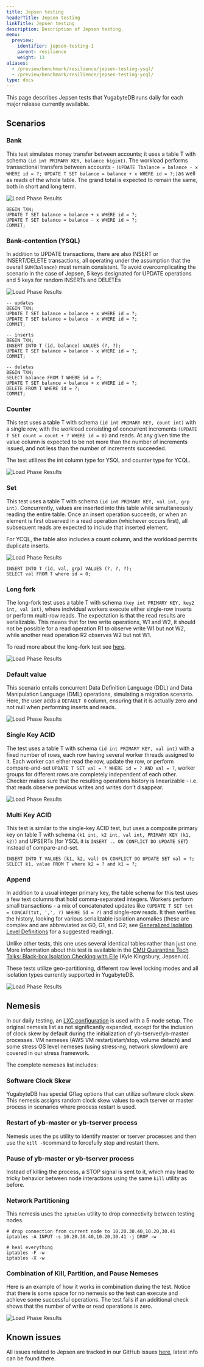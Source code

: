 ```yaml
---
title: Jepsen testing
headerTitle: Jepsen testing
linkTitle: Jepsen testing
description: Description of Jepsen testing.
menu:
  preview:
    identifier: jepsen-testing-1
    parent: resilience
    weight: 13
aliases:
  - /preview/benchmark/resilience/jepsen-testing-ysql/
  - /preview/benchmark/resilience/jepsen-testing-ycql/
type: docs
---
```


This page describes Jepsen tests that YugabyteDB runs daily for each major release currently available.

## Scenarios

### Bank

This test simulates money transfer between accounts; it uses a table T with schema `(id int PRIMARY KEY, balance bigint)`. The workload performs transactional transfers between accounts - `(UPDATE Tbalance = balance - x WHERE id = ?; UPDATE T SET balance = balance + x WHERE id = ?;)`as well as reads of the whole table. The grand total is expected to remain the same, both in short and long term.

![Load Phase Results](/images/benchmark/jepsen/jepsen-1-bank.png)

```plpgsql
BEGIN TXN;
UPDATE T SET balance = balance + x WHERE id = ?;
UPDATE T SET balance = balance - x WHERE id = ?;
COMMIT;
```

### Bank-contention (YSQL)

In addition to UPDATE transactions, there are also INSERT or INSERT/DELETE transactions, all operating under the assumption that the overall `SUM(balance)` must remain consistent. To avoid overcomplicating the scenario in the case of Jepsen, 5 keys designated for UPDATE operations and 5 keys for random INSERTs and DELETEs

![Load Phase Results](/images/benchmark/jepsen/jepsen-2-bank-contention.png)

```plpgsql
-- updates
BEGIN TXN;
UPDATE T SET balance = balance + x WHERE id = ?;
UPDATE T SET balance = balance - x WHERE id = ?;
COMMIT;

-- inserts
BEGIN TXN;
INSERT INTO T (id, balance) VALUES (?, ?);
UPDATE T SET balance = balance - x WHERE id = ?;
COMMIT;

-- deletes
BEGIN TXN;
SELECT balance FROM T WHERE id = ?;
UPDATE T SET balance = balance + x WHERE id = ?;
DELETE FROM T WHERE id = ?;
COMMIT;
```

### Counter

This test uses a table T with schema `(id int PRIMARY KEY, count int)` with a single row, with the workload consisting of concurrent increments `(UPDATE T SET count = count + ? WHERE id = 0)` and reads. At any given time the value column is expected to be not more than the number of increments issued, and not less than the number of increments succeeded.

The test utilizes the int column type for YSQL and counter type for YCQL.

![Load Phase Results](/images/benchmark/jepsen/jepsen-3-counter.png)

### Set

This test uses a table T with schema `(id int PRIMARY KEY, val int, grp int)`. Concurrently, values are inserted into this table while simultaneously reading the entire table. Once an insert operation succeeds, or when an element is first observed in a read operation (whichever occurs first), all subsequent reads are expected to include that inserted element.

For YCQL, the table also includes a count column, and the workload permits duplicate inserts.

![Load Phase Results](/images/benchmark/jepsen/jepsen-4-set.png)

```plpgsql
INSERT INTO T (id, val, grp) VALUES (?, ?, ?);
SELECT val FROM T where id = 0;
```

### Long fork

The long-fork test uses a table T with schema `(key int PRIMARY KEY, key2 int, val int)`, where individual workers execute either single-row inserts or perform multi-row reads. The expectation is that the read results are serializable. This means that for two write operations, W1 and W2, it should not be possible for a read operation R1 to observe write W1 but not W2, while another read operation R2 observes W2 but not W1.

To read more about the long-fork test see [here](https://jepsen-io.github.io/jepsen/jepsen.tests.long-fork.html).

![Load Phase Results](/images/benchmark/jepsen/jepsen-5-long-fork.png)

### Default value

This scenario entails concurrent Data Definition Language (DDL) and Data Manipulation Language (DML) operations, simulating a migration scenario. Here, the user adds a `DEFAULT 0` column, ensuring that it is actually zero and not null when performing inserts and reads.

![Load Phase Results](/images/benchmark/jepsen/jepsen-6-default-value.png)

### Single Key ACID

The test uses a table T with schema `(id int PRIMARY KEY, val int)` with a fixed number of rows, each row having several worker threads assigned to it. Each worker can either read the row, update the row, or perform compare-and-set `UPDATE T SET val = ? WHERE id = ? AND val = ?`, worker groups for different rows are completely independent of each other. Checker makes sure that the resulting operations history is linearizable - i.e. that reads observe previous writes and writes don’t disappear.

![Load Phase Results](/images/benchmark/jepsen/jepsen-7-single-key-acid.png)

### Multi Key ACID

This test is similar to the single-key ACID test, but uses a composite primary key on table T with schema `(k1 int, k2 int, val int, PRIMARY KEY (k1, k2))` and UPSERTs (for YSQL it is `INSERT .. ON CONFLICT DO UPDATE SET`) instead of compare-and-set.

```plpgsql
INSERT INTO T VALUES (k1, k2, val) ON CONFLICT DO UPDATE SET val = ?;
SELECT k1, value FROM T where k2 = ? and k1 = ?;
```

### Append

In addition to a usual integer primary key, the table schema for this test uses a few text columns that hold comma-separated integers. Workers perform small transactions - a mix of concatenated updates like `(UPDATE T SET txt = CONCAT(txt, ',', ?) WHERE id = ?)` and single-row reads. It then verifies the history, looking for various serializable isolation anomalies (these are complex and are abbreviated as G0, G1, and G2; see [Generalized Isolation Level Definitions](http://pmg.csail.mit.edu/papers/icde00.pdf) for a suggested reading).

Unlike other tests, this one uses several identical tables rather than just one. More information about this test is available in the [CMU Quarantine Tech Talks: Black-box Isolation Checking with Elle](https://www.youtube.com/watch?v=OPJ_IcdSqig) (Kyle Kingsbury, Jepsen.io).

These tests utilize geo-partitioning, different row level locking modes and all isolation types currently supported in YugabyteDB.

![Load Phase Results](/images/benchmark/jepsen/jepsen-8-append.png)

## Nemesis

In our daily testing, an [LXC configuration](https://linuxcontainers.org/lxc/introduction/) is used with a 5-node setup. The original nemesis list as not significantly expanded, except for the inclusion of clock skew by default during the initialization of yb-tserver/yb-master processes. VM nemeses (AWS VM restart/start/stop, volume detach) and some stress OS level nemeses (using stress-ng, network slowdown) are covered in our stress framework.

The complete nemeses list includes:

### Software Clock Skew

YugabyteDB has special Gflag options that can utilize software clock skew. This nemesis assigns random clock skew values to each tserver or master process in scenarios where process restart is used.

### Restart of yb-master or yb-tserver process

Nemesis uses the ps utility to identify master or tserver processes and then use the `kill -9`command to forcefully stop and restart them.

### Pause of yb-master or yb-tserver process

Instead of killing the process, a STOP signal is sent to it, which may lead to tricky behavior between node interactions using the same `kill` utility as before.

### Network Partitioning

This nemesis uses the `iptables` utility to drop connectivity between testing nodes.

```shell
# drop connection from current node to 10.20.30.40,10.20,30.41
iptables -A INPUT -s 10.20.30.40,10.20,30.41 -j DROP -w

# heal everything
iptables -F -w
iptables -X -w
```

### Combination of Kill, Partition, and Pause Nemeses

Here is an example of how it works in combination during the test. Notice that there is some space for no nemesis so the test can execute and achieve some successful operations. The test fails if an additional check shows that the number of write or read operations is zero.

![Load Phase Results](/images/benchmark/jepsen/jepsen-9-nemesis-combine.png)

## Known issues

All issues related to Jepsen are tracked in our GitHub issues [here](https://github.com/yugabyte/yugabyte-db/issues/10052), latest info can be found there.
